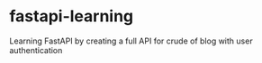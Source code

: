 # fastapi-learning
Learning FastAPI by creating a full API for crude of blog with user authentication
